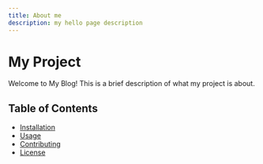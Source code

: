 ```yaml
---
title: About me
description: my hello page description
---
```

# My Project

Welcome to My Blog! This is a brief description of what my project is about.

## Table of Contents
- [Installation](#installation)
- [Usage](#usage)
- [Contributing](#contributing)
- [License](#license)


